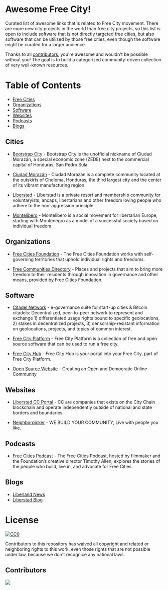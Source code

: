 # Awesome Free City!

Curated list of awesome links that is related to Free City movement. There are more new city projects in the world than free city projects, so this list is open to include software that is not directly targeted free cities, but also software that can be utilized by those free cities, even though the software might be curated for a larger audience.

Thanks to all [contributors](https://github.com/FreeCityPlatform/awesome-freecity/graphs/contributors), you're awesome and wouldn't be possible without you! The goal is to build a categorized community-driven collection of very well-known resources.

# Table of Contents

- [Free Cities](#cities)
- [Organizations](#organizations)
- [Software](#software)
- [Websites](#websites)
- [Podcasts](#podcasts)
- [Blogs](#blogs)

## Cities

- [Bootstrap City](https://bootstrap.city/) - Bootstrap City is the unofficial nickname of Ciudad Morazán, a special economic zone (ZEDE) next to the commercial capital of Honduras, San Pedro Sula.

- [Ciudad Morazán](https://www.morazan.city/) - Ciudad Morazán is a complete community located at the outskirts of Choloma, Honduras, the third largest city and the center of its vibrant manufacturing region.

- [Liberstad](https://www.liberstad.com/) - Liberstad is a private resort and membership community for voluntaryists, ancaps, libertarians and other freedom loving people who adhere to the non-aggression principle.

- [Montelibero](https://montelibero.org/) - Montelibero is a social movement for libertarian Europe, starting with Montenegro as a model of a successful society based on individual freedom.

## Organizations

- [Free Cities Foundation](https://free-cities.org/) - The Free Cities Foundation works with self-governing territories that uphold individual rights and freedoms.

- [Free Communities Directory](https://free-communities.org/) - Places and projects that aim to bring more freedom to their residents through innovation in governance and other means, provided by Free Cities Foundation.

## Software

- [Citadel Network](https://citadeltec.com/) - e-governance suite for start-up cities & Bitcoin citadels: Decentralized, peer-to-peer network to represent and exchange 1) differentiated usage rights bound to specific geolocations, 2) stakes in decentralized projects, 3) censorship-resistant information on geolocations, projects, and topics of common interest.

- [Free City Platform](https://freeplatform.city/) - Free City Platform is a collection of free and open source software that can be used to run a free city.

- [Free City Hub](https://hub.freeplatform.city/) - Free City Hub is your portal into your Free City, part of Free City Platform.

- [Open Source Website](https://opensourcewebsite.org/) - Creating an Open and Democratic Online Community

## Websites

- [Liberstad CC Portal](https://www.liberstad.cc/) - CC are companies that exists on the City Chain blockchain and operate independently outside of national and state borders and boundaries.

- [Neighborpicker](https://neighborpicker.com/) - WE BUILD YOUR COMMUNITY, Live with people you like.

## Podcasts

- [Free Cities Podcast](https://free-cities.org/category/podcast/) - The Free Cities Podcast, hosted by filmmaker and the Foundation’s creative director Timothy Allen, explores the stories of the people who build, live in, and advocate for Free Cities.

## Blogs

- [Liberland News](https://liberland.org/en/news)
- [Liberstad Blog](https://www.liberstad.com/blog)

# License

[![CC0](https://licensebuttons.net/p/zero/1.0/88x31.png)](https://creativecommons.org/publicdomain/zero/1.0/)

Contributors to this repository has waived all copyright and related or neighboring rights to this work, even those rights that are not possible under law, because we don't recognice any national laws.

## Contributors

<a align="center" href="https://github.com/FreeCityPlatform/awesome-freecity/graphs/contributors">
  <img src="https://contrib.rocks/image?repo=FreeCityPlatform/awesome-freecity" />
</a>